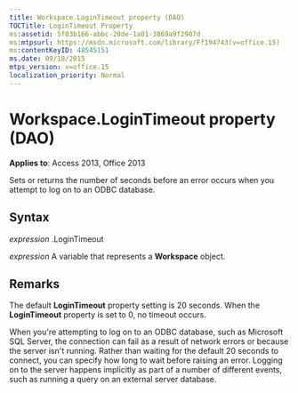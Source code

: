 ```yaml
---
title: Workspace.LoginTimeout property (DAO)
TOCTitle: LoginTimeout Property
ms:assetid: 5f03b166-abbc-20de-1a01-3869a9f2907d
ms:mtpsurl: https://msdn.microsoft.com/library/Ff194743(v=office.15)
ms:contentKeyID: 48545151
ms.date: 09/18/2015
mtps_version: v=office.15
localization_priority: Normal
---
```


# Workspace.LoginTimeout property (DAO)


**Applies to**: Access 2013, Office 2013

Sets or returns the number of seconds before an error occurs when you attempt to log on to an ODBC database.

## Syntax

*expression* .LoginTimeout

*expression* A variable that represents a **Workspace** object.

## Remarks

The default **LoginTimeout** property setting is 20 seconds. When the **LoginTimeout** property is set to 0, no timeout occurs.

When you're attempting to log on to an ODBC database, such as Microsoft SQL Server, the connection can fail as a result of network errors or because the server isn't running. Rather than waiting for the default 20 seconds to connect, you can specify how long to wait before raising an error. Logging on to the server happens implicitly as part of a number of different events, such as running a query on an external server database.

